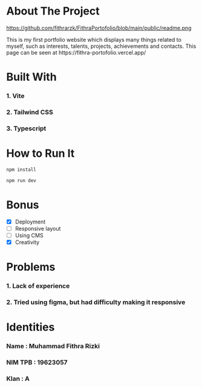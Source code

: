 
<h1 align="left">About The Project</h1>

https://github.com/fithrarzk/FithraPortofolio/blob/main/public/readme.png

<p>This is my first portfolio website which displays many things related to myself, such as interests, talents, projects, achievements and contacts. 
This page can be seen at https://fithra-portofolio.vercel.app/</p>

<h1 align="left">Built With</h1>
<h3 align="left">1. Vite</h3>
<h3 align="left">2. Tailwind CSS</h3>
<h3 align="left">3. Typescript</h3>

<h1 align="left">How to Run It</h1>

   ```sh
   npm install
   ```

   ```sh
   npm run dev
   ```

<h1 align="left">Bonus</h1>

- [x] Deployment 
- [ ] Responsive layout
- [ ] Using CMS
- [x] Creativity

<h1 align="left">Problems</h1>
<h3 align="left">1. Lack of experience</h3>
<h3 align="left">2. Tried using figma, but had difficulty making it responsive</h3>

<h1 align="left">Identities</h1>
<h3 align="left"> Name : Muhammad Fithra Rizki </h3>
<h3 align="left"> NIM TPB : 19623057 </h3>
<h3 align="left"> Klan : A </h3>
